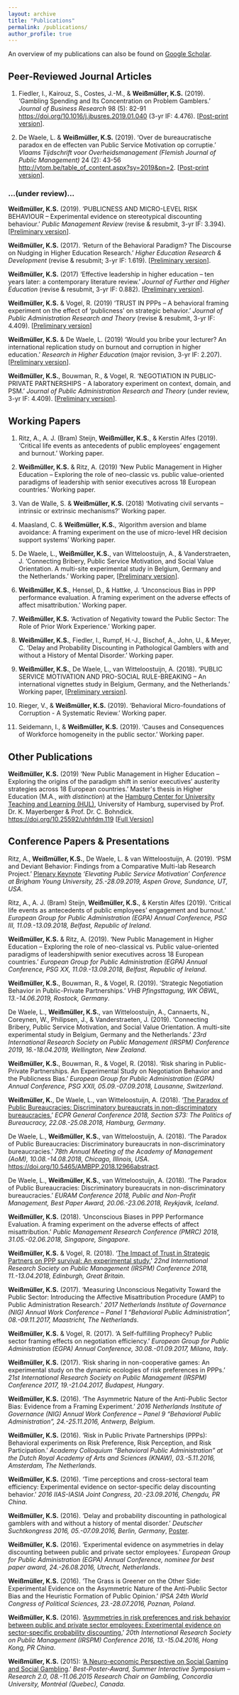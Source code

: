 ```yaml
---
layout: archive
title: "Publications"
permalink: /publications/
author_profile: true
---
```


An overview of my publications can also be found on <a href="https://scholar.google.de/citations?user=APdmf2UAAAAJ&hl=de">Google Scholar</a>.



<h2>Peer-Reviewed Journal Articles</h2>



1. Fiedler, I., Kairouz, S., Costes, J.-M., & **Weißmüller, K.S.** (2019). ‘Gambling Spending and Its Concentration on Problem Gamblers.’ *Journal of Business Research* 98 (5): 82-91 <a href="https://doi.org/10.1016/j.jbusres.2019.01.040">https://doi.org/10.1016/j.jbusres.2019.01.040</a> (3-yr IF: 4.476). [<a href="https://ksweissmueller.github.io/files/Fiedler_et_al_2019_Gambling.pdf">Post-print version</a>].

2. De Waele, L. & **Weißmüller, K.S.** (2019). ‘Over de bureaucratische paradox en de effecten van Public Service Motivation op corruptie.’ *Vlaams Tijdschrift voor Overheidsmanagement (Flemish Journal of Public Management)* 24 (2): 43-56 <a href="http://vtom.be/table_of_content.aspx?sy=2019&pn=2">http://vtom.be/table_of_content.aspx?sy=2019&pn=2</a>. [<a href="https://ksweissmueller.github.io/files/DeWaele_Weissmüller_2019_VTOM.pdf">Post-print version</a>].
     


<h3>...(under review)... </h3>


**Weißmüller, K.S.** (2019). ‘PUBLICNESS AND MICRO-LEVEL RISK BEHAVIOUR – Experimental evidence on stereotypical discounting behaviour.’ *Public Management Review* (revise & resubmit, 3-yr IF: 3.394). [<a href="https://ksweissmueller.github.io/files/Weissmueller_2019_Discounting_Publicness.pdf">Preliminary version</a>].
     
**Weißmüller, K.S.** (2017). ‘Return of the Behavioral Paradigm? The Discourse on Nudging in Higher Education Research.’ *Higher Education Research & Development* (revise & resubmit; 3-yr IF: 1.619). [<a href="https://ksweissmueller.github.io/files/Weissmueller_Manuscript_Nudging_(unblinded).pdf">Preliminary version</a>].
     
**Weißmüller, K.S.** (2017) ‘Effective leadership in higher education – ten years later: a contemporary literature review.’ *Journal of Further and Higher Education* (revise & resubmit, 3-yr IF: 0.882). [<a href="https://ksweissmueller.github.io/files/Weissmueller_HE_Leadership_SR.pdf">Preliminary version</a>].

**Weißmüller, K.S.** & Vogel, R. (2019) ‘TRUST IN PPPs – A behavioral framing experiment on the effect of ‘publicness’ on strategic behavior.’ *Journal of Public Administration Research and Theory* (revise & resubmit, 3-yr IF: 4.409). [<a href="https://ksweissmueller.github.io/files/2019_02_Weissmueller_Vogel_TRUSTCentipede_JPART_full.pdf">Preliminary version</a>]

**Weißmüller, K.S.** & De Waele, L. (2019) ‘Would you bribe your lecturer? An international replication study on burnout and corruption in higher education.’ *Research in Higher Education* (major revision, 3-yr IF: 2.207). [<a href="https://ksweissmueller.github.io/files/Weissmueller_et_al_Would_you_bribe_your_lecturer.pdf">Preliminary version</a>].

**Weißmüller, K.S.**, Bouwman, R., & Vogel, R. ‘NEGOTIATION IN PUBLIC-PRIVATE PARTNERSHIPS - A laboratory experiment on context, domain, and PSM.’ *Journal of Public Administration Research and Theory* (under review, 3-yr IF: 4.409). [<a href="https://ksweissmueller.github.io/files/Weissmueller_et_al_Negotiation.pdf">Preliminary version</a>].


<h2>Working Papers</h2>

1. Ritz, A., A. J. (Bram) Steijn, **Weißmüller, K.S.**, & Kerstin Alfes (2019). ‘Critical life events as antecedents of public employees’ engagement and burnout.’ Working paper.

1. **Weißmüller, K.S.** & Ritz, A. (2019) ‘New Public Management in Higher Education – Exploring the role of neo-classic vs. public value-oriented paradigms of leadership with senior executives across 18 European countries.’ Working paper.

2. Van de Walle, S. & **Weißmüller, K.S.** (2018) ‘Motivating civil servants – intrinsic or extrinsic mechanisms?’ Working paper.
 
3. Maasland, C. & **Weißmüller, K.S.**, ‘Algorithm aversion and blame avoidance: A framing experiment on the use of micro-level HR decision support systems’ Working paper.

4. De Waele, L., **Weißmüller, K.S.**, van Witteloostuijn, A., & Vanderstraeten, J. ‘Connecting Bribery, Public Service Motivation, and Social Value Orientation. A multi-site experimental study in Belgium, Germany and the Netherlands.’ Working paper, [<a href="https://ksweissmueller.github.io/files/2019_Bribery_PA_Complete_unblinded.pdf">Preliminary version</a>].

5. **Weißmüller, K.S.**, Hensel, D., & Hattke, J. ‘Unconscious Bias in PPP performance evaluation. A framing experiment on the adverse effects of affect misattribution.’ Working paper.

6. **Weißmüller, K.S.** ‘Activation of Negativity toward the Public Sector: The Role of Prior Work Experience.’ Working paper.

7. **Weißmüller, K.S.**, Fiedler, I., Rumpf, H.-J., Bischof, A., John, U., & Meyer, C. ‘Delay and Probability Discounting in Pathological Gamblers with and without a History of Mental Disorder.’ Working paper.

8. **Weißmüller, K.S.**, De Waele, L., van Witteloostuijn, A. (2018). ‘PUBLIC SERVICE MOTIVATION AND PRO-SOCIAL RULE-BREAKING – An international vignettes study in Belgium, Germany, and the Netherlands.’ Working paper, [<a href="https://ksweissmueller.github.io/files/Weissmueller_et_al._2019_PSM_Rulebreaking_Manuscript.pdf">Preliminary version</a>].

9. Rieger, V., & **Weißmüller, K.S.** (2019). ‘Behavioral Micro-foundations of Corruption - A Systematic Review.’ Working paper.

10. Seidemann, I., & **Weißmüller, K.S.** (2019). ‘Causes and Consequences of Workforce homogeneity in the public sector.’ Working paper.

<h2>Other Publications</h2>

**Weißmüller, K.S.** (2019) ‘New Public Management in Higher Education – Exploring the origins of the paradigm shift in senior executives’ austerity strategies across 18 European countries.’ Master's thesis in Higher Education (M.A., *with distinction*) at the <a href="https://www.hul.uni-hamburg.de/">Hamburg Center for University Teaching and Learning (HUL)</a>, University of Hamburg, supervised by Prof. Dr. K. Mayerberger & Prof. Dr. C. Bohndick. <a href="https://doi.org/10.25592/uhhfdm.119">https://doi.org/10.25592/uhhfdm.119</a> [<a href="https://ksweissmueller.github.io/files/Weißmüller_2019_Leadership in HE_COCOPS.pdf">Full Version</a>]


<h2>Conference Papers & Presentations</h2>


Ritz, A., **Weißmüller, K.S.**, De Waele, L. & van Witteloostuijn, A. (2019). ‘PSM and Deviant Behavior: Findings from a Comparative Multi-lab Research Project.’ <a href="https://marriottschool.byu.edu/event/aspengrove2019/custom3#PSM">Plenary Keynote</a> *‘Elevating Public Service Motivation’ Conference at Brigham Young University, 25.-28.09.2019, Aspen Grove, Sundance, UT, USA*.

Ritz, A., A. J. (Bram) Steijn, **Weißmüller, K.S.**, & Kerstin Alfes (2019). ‘Critical life events as antecedents of public employees’ engagement and burnout.’ *European Group for Public Administration (EGPA) Annual Conference, PSG III, 11.09.-13.09.2018, Belfast, Republic of Ireland*.

**Weißmüller, K.S.** & Ritz, A. (2019). ‘New Public Management in Higher Education – Exploring the role of neo-classical vs. Public value-oriented paradigms of leadershipwith senior executives across 18 European countries.’ *European Group for Public Administration (EGPA) Annual Conference, PSG XX, 11.09.-13.09.2018, Belfast, Republic of Ireland*.

**Weißmüller, K.S.**, Bouwman, R., & Vogel, R. (2019). ‘Strategic Negotiation Behavior in Public-Private Partnerships.’ *VHB Pfingsttagung, WK ÖBWL, 13.-14.06.2019, Rostock, Germany*.

De Waele, L., **Weißmüller, K.S.**, van Witteloostuijn, A., Cannaerts, N., Coreynen, W., Philipsen, J., & Vanderstraeten, J. (2019). ‘Connecting Bribery, Public Service Motivation, and Social Value Orientation. A multi-site experimental study in Belgium, Germany and the Netherlands.’ *23rd International Research Society on Public Management (IRSPM) Conference 2019, 16.-18.04.2019, Wellington, New Zealand*.

**Weißmüller, K.S.**, Bouwman, R., & Vogel, R. (2018). ‘Risk sharing in Public-Private Partnerships. An Experimental Study on Negotiation Behavior and the Publicness Bias.’ *European Group for Public Administration (EGPA) Annual Conference, PSG XXII, 05.09.-07.09.2018, Lausanne, Switzerland*.

**Weißmüller, K.**, De Waele, L., van Witteloostuijn, A.  (2018). ‘<a href="https://ecpr.eu/Filestore/PaperProposal/0926c696-2cd5-47ce-83c1-a6a6efa82cc7.pdf">The Paradox of Public Bureaucracies: Discriminatory bureaucrats in non-discriminatory bureaucracies.</a>’ *ECPR General Conference 2018, Section S73: The Politics of Bureaucracy, 22.08.-25.08.2018, Hamburg, Germany*.

De Waele, L., **Weißmüller, K.S.**, van Witteloostuijn, A. (2018). ‘The Paradox of Public Bureaucracies: Discriminatory bureaucrats in non-discriminatory bureaucracies.’ *78th Annual Meeting of the Academy of Management (AoM), 10.08.-14.08.2018, Chicago, Illinois, USA*. <a href="https://doi.org/10.5465/AMBPP.2018.12966abstract">https://doi.org/10.5465/AMBPP.2018.12966abstract</a>.

De Waele, L., **Weißmüller, K.S.**, van Witteloostuijn, A.  (2018). ‘The Paradox of Public Bureaucracies: Discriminatory bureaucrats in non-discriminatory bureaucracies.’ *EURAM Conference 2018, Public and Non-Profit Management, Best Paper Award, 20.06.-23.06.2018, Reykjavik, Iceland*.

**Weißmüller, K.S.** (2018). ‘Unconscious Biases in PPP Performance Evaluation. A framing experiment on the adverse effects of affect misattribution.’ *Public Management Research Conference (PMRC) 2018, 31.05.-02.06.2018, Singapore, Singapore*. 

**Weißmüller, K.S.** & Vogel, R. (2018). ‘<a href="https://ksweissmueller.github.io/files/Weissmueller_Vogel_Signalling_Paradox_2018_IRSPM.pdf">The Impact of Trust in Strategic Partners on PPP survival: An experimental study.</a>’ *22nd International Research Society on Public Management (IRSPM) Conference 2018, 11.-13.04.2018, Edinburgh, Great Britain*.

**Weißmüller, K.S.** (2017). ‘Measuring Unconscious Negativity Toward the Public Sector: Introducing the Affective Misattribution Procedure (AMP) to Public Administration Research.’ *2017 Netherlands Institute of Governance (NIG) Annual Work Conference – Panel 1 “Behavioral Public Administration”, 08.-09.11.2017, Maastricht, The Netherlands*.

**Weißmüller, K.S.** & Vogel, R. (2017). ‘A Self-fulfilling Prophecy? Public sector framing effects on negotiation efficiency.’ *European Group for Public Administration (EGPA) Annual Conference, 30.08.-01.09.2017, Milano, Italy*.

**Weißmüller, K.S.** (2017). ‘Risk sharing in non-cooperative games: An experimental study on the dynamic ecologies of risk preferences in PPPs.’ *21st International Research Society on Public Management (IRSPM) Conference 2017, 19.-21.04.2017, Budapest, Hungary*.

**Weißmüller, K.S.** (2016). ‘The Asymmetric Nature of the Anti-Public Sector Bias: Evidence from a Framing Experiment.’ *2016 Netherlands Institute of Governance (NIG) Annual Work Conference – Panel 9 “Behavioral Public Administration”, 24.-25.11.2016, Antwerp, Belgium*.

**Weißmüller, K.S.** (2016). ‘Risk in Public Private Partnerships (PPPs): Behavioral experiments on Risk Preference, Risk Perception, and Risk Participation.’ *Academy Colloquium “Behavioral Public Administration” at the Dutch Royal Academy of Arts and Sciences (KNAW), 03.-5.11.2016, Amsterdam, The Netherlands*. 

**Weißmüller, K.S.** (2016). ‘Time perceptions and cross-sectoral team efficiency: Experimental evidence on sector-specific delay discounting behavior.’ *2016 IIAS-IASIA Joint Congress, 20.-23.09.2016, Chengdu, PR China*. 

**Weißmüller, K.S.** (2016). ‘Delay and probability discounting in pathological gamblers with and without a history of mental disorder.’ *Deutscher Suchtkongress 2016, 05.-07.09.2016, Berlin, Germany*, [Poster](https://ksweissmueller.github.io/files/2016_DGS_Poster_KW.pdf).

**Weißmüller, K.S.** (2016). ‘Experimental evidence on asymmetries in delay discounting between public and private sector employees.’ *European Group for Public Administration (EGPA) Annual Conference, nominee for best paper award, 24.-26.08.2016, Utrecht, Netherlands*.

**Weißmüller, K.S.** (2016). ‘The Grass is Greener on the Other Side: Experimental Evidence on the Asymmetric Nature of the Anti-Public Sector Bias and the Heuristic Formation of Public Opinion.’ *IPSA 24th World Congress of Political Sciences, 23.-28.07.2016, Poznan, Poland*.

**Weißmüller, K.S.** (2016). ‘<a href="https://ksweissmueller.github.io/files/Weissmueller_2016_IRSPM_Asymmetries_in_risk_preferences_and_risk_behavior.pdf">Asymmetries in risk preferences and risk behavior between public and private sector employees: Experimental evidence on sector-specific probability discounting.</a>’ *20th International Research Society on Public Management (IRSPM) Conference 2016, 13.-15.04.2016, Hong Kong, PR China*.

**Weißmüller, K.S.** (2015): ‘<a href="https://ksweissmueller.github.io/files/Wei%C3%9Fm%C3%BCller_2015_Neuro_Gambling_Gaming.pdf">A Neuro-economic Perspective on Social Gaming and Social Gambling</a>.’ *Best-Poster-Award, Summer Interactive Symposium – Research 2.0, 08.-11.06.2015 Research Chair on Gambling, Concordia University, Montréal (Quebec), Canada*.

